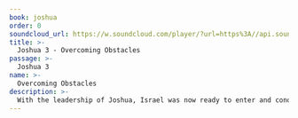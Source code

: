 ```yaml
---
book: joshua
order: 0
soundcloud_url: https://w.soundcloud.com/player/?url=https%3A//api.soundcloud.com/tracks/
title: >-
  Joshua 3 - Overcoming Obstacles
passage: >-
  Joshua 3
name: >-
  Overcoming Obstacles
description: >-
  With the leadership of Joshua, Israel was now ready to enter and conquer the Promised Land. But, there was one big obstacle in their way - The Jordan River. Could they overcome this barrier?
---
```


